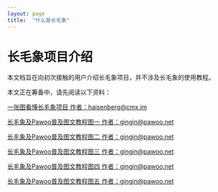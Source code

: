 ```yaml
---
layout: page
title:  "什么是长毛象"
---
```


# 长毛象项目介绍
本文档旨在向初次接触的用户介绍长毛象项目，并不涉及长毛象的使用教程。

本文正在筹备中，请先阅读以下资料：

[一张图看懂长毛象项目 作者：haisenberg@cmx.im](http://wx3.sinaimg.cn/mw690/670ae992ly1fjykbod5zzj20bz7ps1kv.jpg)

[长毛象及Pawoo普及图文教程图一 作者：gingin@pawoo.net](http://wx1.sinaimg.cn/mw690/0060Wh1pgy1fjnqeem2v7j30j35xfu0x.jpg)

[长毛象及Pawoo普及图文教程图二 作者：gingin@pawoo.net](http://wx3.sinaimg.cn/mw690/0060Wh1pgy1fjnqedpnkxj30j37k6qv5.jpg)

[长毛象及Pawoo普及图文教程图三 作者：gingin@pawoo.net](http://wx1.sinaimg.cn/mw690/0060Wh1pgy1fjnqecnuaij30j354mkjl.jpg)

[长毛象及Pawoo普及图文教程图四 作者：gingin@pawoo.net](http://wx4.sinaimg.com/mw690/0060Wh1pgy1fjnqeerz8nj30j3b43kjm.jpg)

[长毛象及Pawoo普及图文教程图五 作者：gingin@pawoo.net](http://wx2.sinaimg.cn/mw690/0060Wh1pgy1fjnqnfszq7j30j33g0qtg.jpg)

